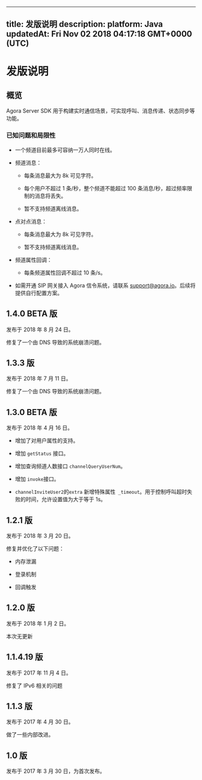 
---
title: 发版说明
description: 
platform: Java
updatedAt: Fri Nov 02 2018 04:17:18 GMT+0000 (UTC)
---
# 发版说明
## 概览

Agora Server SDK 用于构建实时通信场景，可实现呼叫、消息传递、状态同步等功能。

### 已知问题和局限性

-   一个频道目前最多可容纳一万人同时在线。

-   频道消息：

    -   每条消息最大为 8k 可见字符。

    -   每个用户不超过 1 条/秒，整个频道不能超过 100 条消息/秒，超过频率限制的消息将丢失。

    -   暂不支持频道离线消息。

-   点对点消息：

    -   每条消息最大为 8k 可见字符。

    -   暂不支持频道离线消息。


-   频道属性回调：

    -   每条频道属性回调不超过 10 条/s。

-   如需开通 SIP 网关接入 Agora 信令系统，请联系 [support@agora.io](mailto:support@agora.io)。后续将提供自行配置方案。


## 1.4.0 BETA 版

发布于 2018 年 8 月 24 日。

修复了一个由 DNS 导致的系统崩溃问题。

## 1.3.3 版 

发布于 2018 年 7 月 11 日。

修复了一个由 DNS 导致的系统崩溃问题。

## 1.3.0 BETA 版

发布于 2018 年 4 月 16 日。

-   增加了对用户属性的支持。

-   增加 `getStatus` 接口。

-   增加查询频道人数接口 `channelQueryUserNum`。

-   增加 `invoke`接口。

-   `channelInviteUser2`的`extra` 新增特殊属性` _timeout`。用于控制呼叫超时失败的时间，允许设置值为大于等于 1s。


## 1.2.1 版 

发布于 2018 年 3 月 20 日。

修复并优化了以下问题：

-   内存泄漏

-   登录机制

-   回调触发


## 1.2.0 版

发布于 2018 年 1 月 2 日。

本次无更新

## 1.1.4.19 版

发布于 2017 年 11 月 4 日。

修复了 IPv6 相关的问题

## 1.1.3 版 

发布于 2017 年 4 月 30 日。

做了一些内部改进。

## 1.0 版 

发布于  2017 年  3 月 30 日，为首次发布。


